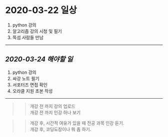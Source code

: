 # 2020-03-22 일상 

1. python 강의
2. 알고리즘 강의 시청 및 필기
3. 뚝섬 사람들 만남

-----------------------------------
## *2020-03-24 해야할 일*
1. python 강의
2. 싸강 노트 필기
3. 서포터즈 면접 확인
4. 오라클 지원 초본 작성

------------

>> 개강 전 까지 강의 업로드<br>
>> 개강 전 까지 인강 하나 보기

>> 개강 후, 시간적 여유가 있을 때 전공 과목 인강 듣기.<br>
>> 개강 후, 코딩도장이나 뭐 좀 하기. 